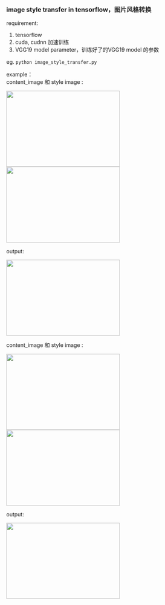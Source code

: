 
### image style transfer in tensorflow，图片风格转换

requirement:   

1. tensorflow  
2. cuda, cudnn 加速训练   
3. VGG19 model parameter，训练好了的VGG19 model 的参数  

eg. `python image_style_transfer.py`

example：  
content_image 和 style image :       
<p><img src="http://i1156.photobucket.com/albums/p568/chengjunwen/image%20style%20transfer/resized_content1_zpsj53o8ogq.jpg" width="300" height="200"><img src="http://i1156.photobucket.com/albums/p568/chengjunwen/image%20style%20transfer/resized_stylehh_zpskjo0hdyl.jpg" height="200" width="300"></p>  
output:  	
<p><img src="http://i1156.photobucket.com/albums/p568/chengjunwen/image%20style%20transfer/mixed_image_5000_zps9o7uxqpm.png" width=300 height=200></p>   
content_image 和 style image :       
<p><img src="http://i1156.photobucket.com/albums/p568/chengjunwen/image%20style%20transfer/resized_content1_zpsj53o8ogq.jpg" width="300" height="200"><img src="http://i1156.photobucket.com/albums/p568/chengjunwen/image%20style%20transfer/resized_style3_zpsftnh3fi4.jpg" height="200" width="300"></p>  
output:  	
<p><img src="http://i1156.photobucket.com/albums/p568/chengjunwen/image%20style%20transfer/2_1_zpswyz5oqpj.png" width=300 height=200></p>

